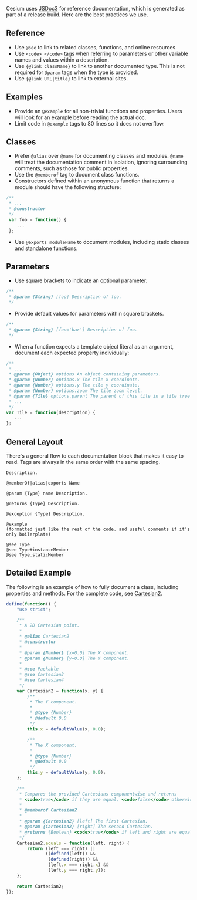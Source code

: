 Cesium uses [JSDoc3](http://usejsdoc.org/index.html) for reference documentation, which is generated as part of a release build.  Here are the best practices we use.

## Reference

* Use `@see` to link to related classes, functions, and online resources.
* Use `<code> </code>` tags when referring to parameters or other variable names and values within a description.
* Use `{@link className}` to link to another documented type.  This is not required for `@param` tags when the type is provided.
* Use `{@link URL|title}` to link to external sites.

## Examples

* Provide an `@example` for all non-trivial functions and properties.  Users will look for an example before reading the actual doc.
* Limit code in `@example` tags to 80 lines so it does not overflow.

## Classes

* Prefer `@alias` over `@name` for documenting classes and modules. `@name` will treat the documentation comment in isolation, ignoring surrounding comments, such as those for public properties. 
* Use the `@memberof` tag to document class functions.
* Constructors defined within an anonymous function that returns a module should have the following structure:

```javascript
/**
 * ...
 * @constructor
 */
 var foo = function() {
    ...
 };
```

* Use `@exports moduleName` to document modules, including static classes and standalone functions.

## Parameters
* Use square brackets to indicate an optional parameter.

```javascript
/**
 * @param {String} [foo] Description of foo.
 */
```

* Provide default values for parameters within square brackets.

```javascript
/**
 * @param {String} [foo='bar'] Description of foo.
 */
```
  
* When a function expects a template object literal as an argument, document each expected property individually: 

```javascript
/**
 * ...
 * @param {Object} options An object containing parameters.
 * @param {Number} options.x The tile x coordinate.
 * @param {Number} options.y The tile y coordinate.
 * @param {Number} options.zoom The tile zoom level.
 * @param {Tile} options.parent The parent of this tile in a tile tree system.
 * ...
 */
var Tile = function(description) {
   ...
};
```

## General Layout
There's a general flow to each documentation block that makes it easy to read. Tags are always in the same order with the same spacing.

```
Description.

@memberOf|alias|exports Name

@param {Type} name Description.

@returns {Type} Description.

@exception {Type} Description.

@example 
(formatted just like the rest of the code. and useful comments if it's only boilerplate)

@see Type
@see Type#instanceMember
@see Type.staticMember
```

## Detailed Example
The following is an example of how to fully document a class, including properties and methods. For the complete code, see [Cartesian2](https://github.com/AnalyticalGraphicsInc/cesium/blob/master/Source/Core/Cartesian2.js).

```javascript
define(function() {
    "use strict";

    /**
     * A 2D Cartesian point.
     *
     * @alias Cartesian2
     * @constructor
     *
     * @param {Number} [x=0.0] The X component.
     * @param {Number} [y=0.0] The Y component.
     *
     * @see Packable
     * @see Cartesian3
     * @see Cartesian4
     */
    var Cartesian2 = function(x, y) {
        /**
         * The Y component.
         * 
         * @type {Number}
         * @default 0.0
         */
        this.x = defaultValue(x, 0.0);

        /**
         * The X component.
         * 
         * @type {Number}
         * @default 0.0
         */
        this.y = defaultValue(y, 0.0);
    };

    /**
     * Compares the provided Cartesians componentwise and returns
     * <code>true</code> if they are equal, <code>false</code> otherwise.
     * 
     * @memberof Cartesian2
     *
     * @param {Cartesian2} [left] The first Cartesian.
     * @param {Cartesian2} [right] The second Cartesian.
     * @returns {Boolean} <code>true</code> if left and right are equal, <code>false</code> otherwise.
     */
    Cartesian2.equals = function(left, right) {
        return (left === right) ||
               ((defined(left)) &&
                (defined(right)) &&
                (left.x === right.x) &&
                (left.y === right.y));
    };

    return Cartesian2;
});
```